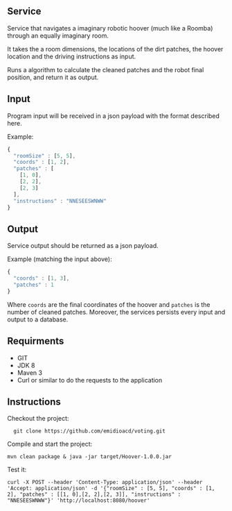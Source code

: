 ## Service
Service that navigates a imaginary robotic hoover (much like a Roomba) through an equally imaginary room.

It takes the a room dimensions, the locations of the dirt patches, the hoover location and the driving instructions as input.

Runs a algorithm to calculate the cleaned patches and the robot final position, and return it as output.

## Input

Program input will be received in a json payload with the format described here.

Example:

```javascript
{
  "roomSize" : [5, 5],
  "coords" : [1, 2],
  "patches" : [
    [1, 0],
    [2, 2],
    [2, 3]
  ],
  "instructions" : "NNESEESWNWW"
}
```

## Output

Service output should be returned as a json payload.

Example (matching the input above):

```javascript
{
  "coords" : [1, 3],
  "patches" : 1
}
```
Where `coords` are the final coordinates of the hoover and `patches` is the number of cleaned patches.
Moreover, the services persists every input and output to a database.


## Requirments
- GIT
- JDK 8
- Maven 3
- Curl or similar to do the requests to the application

## Instructions
Checkout the project:
````
  git clone https://github.com/emidioacd/voting.git

````

Compile and start the project:
````
mvn clean package & java -jar target/Hoover-1.0.0.jar

````

Test it:
````
curl -X POST --header 'Content-Type: application/json' --header 'Accept: application/json' -d '{"roomSize" : [5, 5], "coords" : [1, 2], "patches" : [[1, 0],[2, 2],[2, 3]], "instructions" : "NNESEESWNWW"}' 'http://localhost:8080/hoover'

````